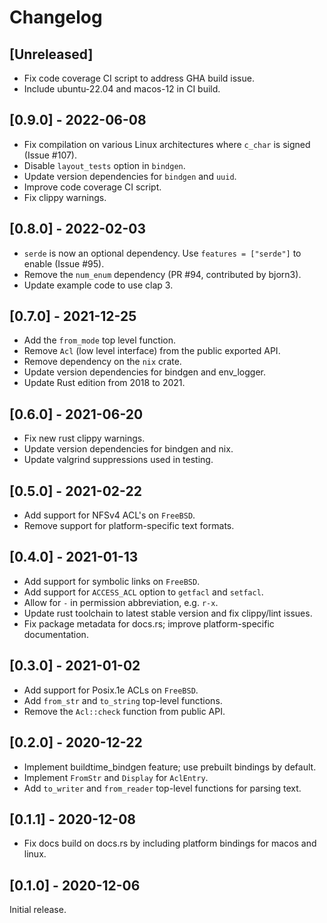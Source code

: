 # Changelog

## [Unreleased]

- Fix code coverage CI script to address GHA build issue.
- Include ubuntu-22.04 and macos-12 in CI build.

## [0.9.0] - 2022-06-08

- Fix compilation on various Linux architectures where `c_char` is signed (Issue #107).
- Disable `layout_tests` option in `bindgen`.
- Update version dependencies for `bindgen` and `uuid`.
- Improve code coverage CI script.
- Fix clippy warnings.

## [0.8.0] - 2022-02-03

- `serde` is now an optional dependency. Use `features = ["serde"]` to enable (Issue #95).
- Remove the `num_enum` dependency (PR #94, contributed by bjorn3).
- Update example code to use clap 3.

## [0.7.0] - 2021-12-25

- Add the `from_mode` top level function.
- Remove `Acl` (low level interface) from the public exported API.
- Remove dependency on the `nix` crate.
- Update version dependencies for bindgen and env_logger.
- Update Rust edition from 2018 to 2021.

## [0.6.0] - 2021-06-20

- Fix new rust clippy warnings.
- Update version dependencies for bindgen and nix.
- Update valgrind suppressions used in testing.

## [0.5.0] - 2021-02-22

- Add support for NFSv4 ACL's on `FreeBSD`.
- Remove support for platform-specific text formats.

## [0.4.0] - 2021-01-13

- Add support for symbolic links on `FreeBSD`.
- Add support for `ACCESS_ACL` option to `getfacl` and `setfacl`.
- Allow for `-` in permission abbreviation, e.g. `r-x`.
- Update rust toolchain to latest stable version and fix clippy/lint issues.
- Fix package metadata for docs.rs; improve platform-specific documentation.

## [0.3.0] - 2021-01-02

- Add support for Posix.1e ACLs on `FreeBSD`.
- Add `from_str` and `to_string` top-level functions.
- Remove the `Acl::check` function from public API.

## [0.2.0] - 2020-12-22

- Implement buildtime_bindgen feature; use prebuilt bindings by default. 
- Implement `FromStr` and `Display` for `AclEntry`.
- Add `to_writer` and `from_reader` top-level functions for parsing text.

## [0.1.1] - 2020-12-08

- Fix docs build on docs.rs by including platform bindings for macos and linux.

## [0.1.0] - 2020-12-06

Initial release.
